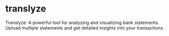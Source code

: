 # translyze
Translyze: A powerful tool for analyzing and visualizing bank statements. Upload multiple statements and get detailed insights into your transactions.
